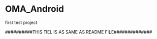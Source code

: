 OMA_Android
===========

first test project

##########THIS FIEL IS AS SAME AS README FILE##############
